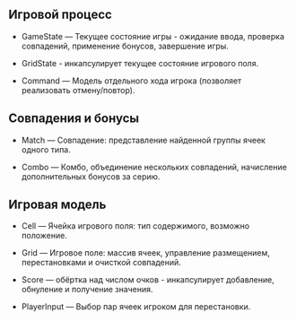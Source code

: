## Игровой процесс

- GameState — Текущее состояние игры - ожидание ввода, проверка совпадений, применение бонусов, завершение игры.

- GridState - инкапсулирует текущее состояние игрового поля.

- Command — Модель отдельного хода игрока (позволяет реализовать отмену/повтор).

## Совпадения и бонусы
- Match — Совпадение: представление найденной группы ячеек одного типа.

- Combo — Комбо, объединение нескольких совпадений, начисление дополнительных бонусов за серию.

## Игровая модель
- Cell — Ячейка игрового поля: тип содержимого, возможно положение.

- Grid — Игровое поле: массив ячеек, управление размещением, перестановками и очисткой совпадений.

- Score — обёртка над числом очков - инкапсулирует добавление, обнуление и получение значения.

- PlayerInput — Выбор пар ячеек игроком для перестановки.
